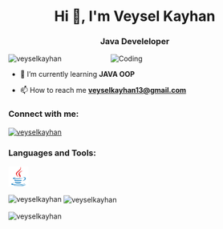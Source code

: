 
<h1 align="center">Hi 👋, I'm Veysel Kayhan</h1>
<h3 align="center">Java Develeloper</h3>

<img align="right" alt="Coding" width="300" src="https://media.tenor.com/4uHiI_EyE94AAAAS/dance-hacker-dance.gif">
<p align="left"> <img src="https://komarev.com/ghpvc/?username=veyselkayhan&label=Profile%20views&color=0e75b6&style=flat" alt="veyselkayhan" /> </p>

- 🌱 I’m currently learning **JAVA OOP**

- 📫 How to reach me **veyselkayhan13@gmail.com**

<h3 align="left">Connect with me:</h3>
<p align="left">
<a href="https://linkedin.com/in/veysel-kayhan-5417a5bb/?originalSubdomain=tr" target="blank"><img align="center" src="https://raw.githubusercontent.com/rahuldkjain/github-profile-readme-generator/master/src/images/icons/Social/linked-in-alt.svg" alt="veyselkayhan" height="30" width="40" /></a>
</p>

<h3 align="left">Languages and Tools:</h3>
<p align="left"> <a href="https://www.java.com" target="_blank" rel="noreferrer"> <img src="https://raw.githubusercontent.com/devicons/devicon/master/icons/java/java-original.svg" alt="java" width="40" height="40"/> </a> </p>

<p><img align="left" src="https://github-readme-stats.vercel.app/api/top-langs?username=veyselkayhan&show_icons=true&locale=en&layout=compact" alt="veyselkayhan" /></p>

<p>&nbsp;<img align="center" src="https://github-readme-stats.vercel.app/api?username=veyselkayhan&show_icons=true&locale=en" alt="veyselkayhan" /></p>

<p><img align="center" src="https://github-readme-streak-stats.herokuapp.com/?user=veyselkayhan&" alt="veyselkayhan" /></p>
